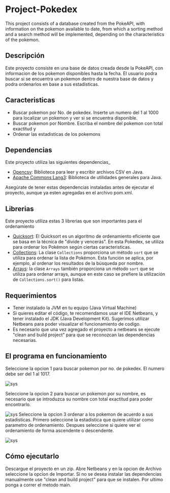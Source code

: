# Project-Pokedex
This project consists of a database created from the PokeAPI, with information on the pokemon available to date, from which a sorting method and a search method will be implemented, depending on the characteristics of the pokemon.

## Descripción

Este proyecto consiste en una base de datos creada desde la PokeAPI, con informacion de los pokemon disponibles hasta la fecha. El usuario podra buscar si se encuentra un pokemon dentro de nuestra base de datos y podra ordenarlos en base a sus estadisticas.

## Caracteristicas
- Buscar pokemon por No. de pokedex. Inserte un numero del 1 al 1000 para localizar un pokemon y ver si se encuentra disponible.
- Buscar pokemon por Nombre. Escriba el nombre del pokemon con total exactitud y 
- Ordenar las estadisticas de los pokemons

## Dependencias 
Este proyecto utiliza las siguientes dependencias_

- [Opencsv](https://github.com/opencsv/opencsv): Biblioteca para leer y escribir archivos CSV en Java.
- [Apache Commons Lang3](https://commons.apache.org/proper/commons-lang/): Biblioteca de utilidades generales para Java.

Asegúrate de tener estas dependencias instaladas antes de ejecutar el proyecto, aunque ya esten agregadas en el archivo pom.xml.

## Librerias
Este proyecto utiliza estas 3 librerias que son importantes para el ordenamiento

- [Quicksort](https://es.wikipedia.org/wiki/Quicksort): El Quicksort es un algoritmo de ordenamiento eficiente que se basa en la técnica de "divide y vencerás". En esta Pokedex, se utiliza para ordenar los Pokémon según ciertas caracteristicas.
- [Collections](http://www.reloco.com.ar/prog/java/collections.html): La clase `Collections` proporciona un método `sort` que se utiliza para ordenar la lista de Pokémon. Esta función se aplica, por ejemplo, al ordenar los resultados de la búsqueda por nombre.
- [Arrays](https://jarroba.com/arraylist-en-java-ejemplos/): la clase `Arrays` también proporciona un método `sort` que se utiliza para ordenar arrays, aunque en este caso se prefiere la utilización de `Collections.sort()` para listas.

## Requerimientos

- Tener instalado la JVM en tu equipo (Java Virtual Machine)
- Si quieres editar el código, te recomendamos usar el IDE Netbeans, y tener instalado el JDK (Java Development Kit). Sugerimos utilizar Netbeans para poder visualizar el funcionamiento de codigo.
- Es necesario que una vez agregado el proyecto a netbeans se ejecute "clean and build project" para que se reconozcan las dependencias necesarias. 

## El programa en funcionamiento
Seleccione la opcion 1 para buscar pokemon por no. de pokedex. El numero debe ser del 1 al 1017.

![sys](https://i.imgur.com/UCPNNyD.png)

Seleccione la opcion 2 para buscar un pokemon por su nombre, es necesario que se introduzca su nombre con total exactitud para poder encontrarlo. 

![sys](https://i.imgur.com/2rlOx3y.png)
Seleccione la opcion 3 ordenar a los pokemon de acuerdo a sus estadisticas. Primero seleccione la estadistica que quiere utilizar como parametro de ordenamiento. Despues seleccione si quiere ver el ordenamiento de forma ascendente o descendente.

![sys](https://i.imgur.com/jFdBcNq.png)

## Cómo ejecutarlo

Descargue el proyecto en un zip. Abre Netbeans y en la opcion de Archivo seleccione la opcion de Importar. Si no se desea instalar las dependencias manualmente use "clean and build project" para que se instalen. Por ultimo ponga a correr el metodo main.

